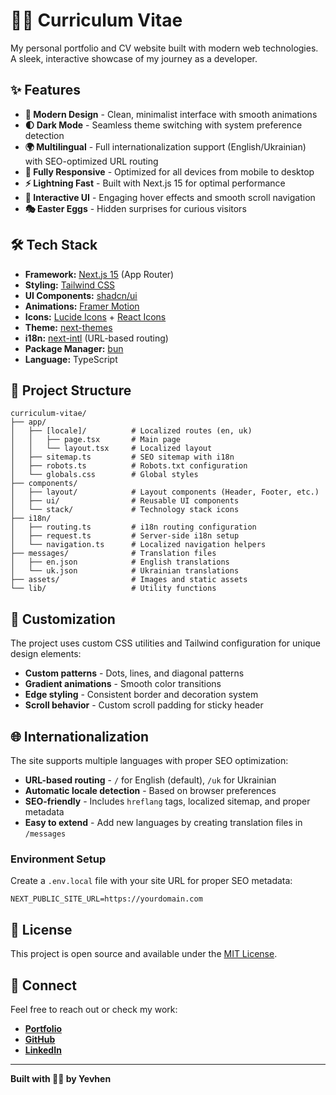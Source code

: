 # 👨‍💻 Curriculum Vitae

My personal portfolio and CV website built with modern web technologies. A sleek, interactive showcase of my journey as a developer.

## ✨ Features

- **🎨 Modern Design** - Clean, minimalist interface with smooth animations
- **🌓 Dark Mode** - Seamless theme switching with system preference detection
- **🌍 Multilingual** - Full internationalization support (English/Ukrainian) with SEO-optimized URL routing
- **📱 Fully Responsive** - Optimized for all devices from mobile to desktop
- **⚡ Lightning Fast** - Built with Next.js 15 for optimal performance
- **🎯 Interactive UI** - Engaging hover effects and smooth scroll navigation
- **🎭 Easter Eggs** - Hidden surprises for curious visitors

## 🛠️ Tech Stack

- **Framework:** [Next.js 15](https://nextjs.org) (App Router)
- **Styling:** [Tailwind CSS](https://tailwindcss.com)
- **UI Components:** [shadcn/ui](https://ui.shadcn.com)
- **Animations:** [Framer Motion](https://www.framer.com/motion/)
- **Icons:** [Lucide Icons](https://lucide.dev) + [React Icons](https://react-icons.github.io/react-icons/)
- **Theme:** [next-themes](https://github.com/pacocoursey/next-themes)
- **i18n:** [next-intl](https://next-intl-docs.vercel.app/) (URL-based routing)
- **Package Manager:** [bun](https://bun.sh)
- **Language:** TypeScript

## 📂 Project Structure

```
curriculum-vitae/
├── app/
│   ├── [locale]/          # Localized routes (en, uk)
│   │   ├── page.tsx       # Main page
│   │   └── layout.tsx     # Localized layout
│   ├── sitemap.ts         # SEO sitemap with i18n
│   ├── robots.ts          # Robots.txt configuration
│   └── globals.css        # Global styles
├── components/
│   ├── layout/            # Layout components (Header, Footer, etc.)
│   ├── ui/                # Reusable UI components
│   └── stack/             # Technology stack icons
├── i18n/
│   ├── routing.ts         # i18n routing configuration
│   ├── request.ts         # Server-side i18n setup
│   └── navigation.ts      # Localized navigation helpers
├── messages/              # Translation files
│   ├── en.json            # English translations
│   └── uk.json            # Ukrainian translations
├── assets/                # Images and static assets
└── lib/                   # Utility functions
```

## 🎨 Customization

The project uses custom CSS utilities and Tailwind configuration for unique design elements:

- **Custom patterns** - Dots, lines, and diagonal patterns
- **Gradient animations** - Smooth color transitions
- **Edge styling** - Consistent border and decoration system
- **Scroll behavior** - Custom scroll padding for sticky header

## 🌐 Internationalization

The site supports multiple languages with proper SEO optimization:

- **URL-based routing** - `/` for English (default), `/uk` for Ukrainian
- **Automatic locale detection** - Based on browser preferences
- **SEO-friendly** - Includes `hreflang` tags, localized sitemap, and proper metadata
- **Easy to extend** - Add new languages by creating translation files in `/messages`

### Environment Setup

Create a `.env.local` file with your site URL for proper SEO metadata:

```env
NEXT_PUBLIC_SITE_URL=https://yourdomain.com
```

## 📝 License

This project is open source and available under the [MIT License](LICENSE).

## 🤝 Connect

Feel free to reach out or check my work:

- [**Portfolio**](https://yevhen.malovnycha.com)
- [**GitHub**](https://github.com/clackd1amond)
- [**LinkedIn**](https://linkedin.com/in/eugene-norm/)

---

**Built with 💛💙 by Yevhen**
